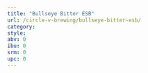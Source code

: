 ```yaml
---
title: "Bullseye Bitter ESB"
url: /circle-v-brewing/bullseye-bitter-esb/
category: 
style: 
abv: 0
ibu: 0
srm: 0
upc: 0
---
```


